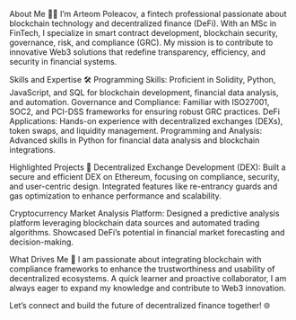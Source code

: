 About Me 👨‍💻
I’m Arteom Poleacov, a fintech professional passionate about blockchain technology and decentralized finance (DeFi). 
With an MSc in FinTech, I specialize in smart contract development, blockchain security, governance, risk, and compliance (GRC). 
My mission is to contribute to innovative Web3 solutions that redefine transparency, efficiency, and security in financial systems.

Skills and Expertise 🛠️
Programming Skills: Proficient in Solidity, Python, JavaScript, and SQL for blockchain development, financial data analysis, and automation.
Governance and Compliance: Familiar with ISO27001, SOC2, and PCI-DSS frameworks for ensuring robust GRC practices.
DeFi Applications: Hands-on experience with decentralized exchanges (DEXs), token swaps, and liquidity management.
Programming and Analysis: Advanced skills in Python for financial data analysis and blockchain integrations.

Highlighted Projects 🚀
Decentralized Exchange Development (DEX):
Built a secure and efficient DEX on Ethereum, focusing on compliance, security, and user-centric design.
Integrated features like re-entrancy guards and gas optimization to enhance performance and scalability.

Cryptocurrency Market Analysis Platform:
Designed a predictive analysis platform leveraging blockchain data sources and automated trading algorithms.
Showcased DeFi’s potential in financial market forecasting and decision-making.

What Drives Me 🌟
I am passionate about integrating blockchain with compliance frameworks to enhance the trustworthiness and usability of decentralized ecosystems. 
A quick learner and proactive collaborator, I am always eager to expand my knowledge and contribute to Web3 innovation.

Let’s connect and build the future of decentralized finance together! 🌐
